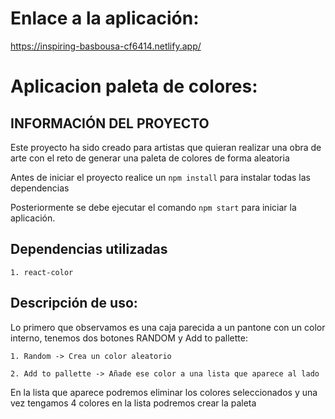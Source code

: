 # Enlace a la aplicación:
https://inspiring-basbousa-cf6414.netlify.app/

# Aplicacion paleta de colores:

## INFORMACIÓN DEL PROYECTO
Este proyecto ha sido creado para artistas que quieran realizar una obra de arte
con el reto de generar una paleta de colores de forma aleatoria

Antes de iniciar el proyecto realice un 
`npm install` para instalar todas las dependencias

Posteriormente se debe ejecutar el comando `npm start` para iniciar la aplicación.

## Dependencias utilizadas
    1. react-color

## Descripción de uso:

Lo primero que observamos es una caja parecida a un pantone con un color interno,
tenemos dos botones RANDOM y Add to pallette:

    1. Random -> Crea un color aleatorio 

    2. Add to pallette -> Añade ese color a una lista que aparece al lado

En la lista que aparece podremos eliminar los colores seleccionados y una vez tengamos 4 colores
en la lista podremos crear la paleta


